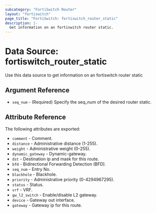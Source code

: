 ```yaml
---
subcategory: "FortiSwitch Router"
layout: "fortiswitch"
page_title: "FortiSwitch: fortiswitch_router_static"
description: |-
  Get information on an fortiswitch router static.
---
```


# Data Source: fortiswitch_router_static
Use this data source to get information on an fortiswitch router static

## Argument Reference

* `seq_num` - (Required) Specify the seq_num of the desired router static.

## Attribute Reference

The following attributes are exported:

* `comment` - Comment.
* `distance` - Administrative distance (1-255).
* `weight` - Administrative weight (0-255).
* `dynamic_gateway` - Dynamic-gateway.
* `dst` - Destination ip and mask for this route.
* `bfd` - Bidirectional Forwarding Detection (BFD).
* `seq_num` - Entry No.
* `blackhole` - Blackhole.
* `priority` - Administrative priority (0-4294967295).
* `status` - Status.
* `vrf` - VRF.
* `gw_l2_switch` - Enable/disable L2 gateway.
* `device` - Gateway out interface.
* `gateway` - Gateway ip for this route.

